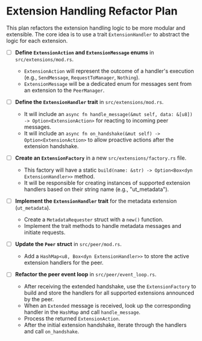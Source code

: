 # Extension Handling Refactor Plan

This plan refactors the extension handling logic to be more modular and extensible. The core idea is to use a trait `ExtensionHandler` to abstract the logic for each extension.

- [ ] **Define `ExtensionAction` and `ExtensionMessage` enums** in `src/extensions/mod.rs`.

  - `ExtensionAction` will represent the outcome of a handler's execution (e.g., `SendMessage`, `RequestToManager`, `Nothing`).
  - `ExtensionMessage` will be a dedicated enum for messages sent from an extension to the `PeerManager`.

- [ ] **Define the `ExtensionHandler` trait** in `src/extensions/mod.rs`.

  - It will include an `async fn handle_message(&mut self, data: &[u8]) -> Option<ExtensionAction>` for reacting to incoming peer messages.
  - It will include an `async fn on_handshake(&mut self) -> Option<ExtensionAction>` to allow proactive actions after the extension handshake.

- [ ] **Create an `ExtensionFactory`** in a new `src/extensions/factory.rs` file.

  - This factory will have a static `build(name: &str) -> Option<Box<dyn ExtensionHandler>>` method.
  - It will be responsible for creating instances of supported extension handlers based on their string name (e.g., "ut_metadata").

- [ ] **Implement the `ExtensionHandler` trait** for the metadata extension (`ut_metadata`).

  - Create a `MetadataRequester` struct with a `new()` function.
  - Implement the trait methods to handle metadata messages and initiate requests.

- [ ] **Update the `Peer` struct** in `src/peer/mod.rs`.

  - Add a `HashMap<u8, Box<dyn ExtensionHandler>>` to store the active extension handlers for the peer.

- [ ] **Refactor the peer event loop** in `src/peer/event_loop.rs`.
  - After receiving the extended handshake, use the `ExtensionFactory` to build and store the handlers for all supported extensions announced by the peer.
  - When an `Extended` message is received, look up the corresponding handler in the `HashMap` and call `handle_message`.
  - Process the returned `ExtensionAction`.
  - After the initial extension handshake, iterate through the handlers and call `on_handshake`.
